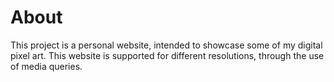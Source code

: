 # About
This project is a personal website, intended to showcase some of my digital pixel art. This website is supported for different resolutions, through the use of media queries.
